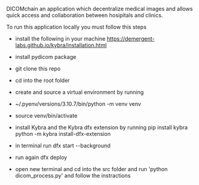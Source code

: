 DICOMchain an application which decentralize medical images and allows quick access and collaboration between hosipitals and clinics.

To run this application locally you must follow this steps

 - install the following in your machine
   https://demergent-labs.github.io/kybra/installation.html
- install pydicom package
- git clone this repo
- cd into the root folder
- create and source a virtual environment by running
-  ~/.pyenv/versions/3.10.7/bin/python -m venv venv
-   source venv/bin/activate
- install Kybra and the Kybra dfx extension by running
   pip install kybra
   python -m kybra install-dfx-extension

- in terminal run  dfx start --background
- run again dfx deploy
- open new terminal and cd into the src folder and run 'python dicom_process.py' and follow the instractions
